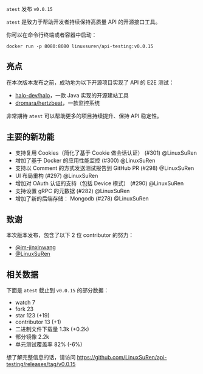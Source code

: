 `atest` 发布 `v0.0.15`

`atest` 是致力于帮助开发者持续保持高质量 API 的开源接口工具。

你可以在命令行终端或者容器中启动：

```shell
docker run -p 8080:8080 linuxsuren/api-testing:v0.0.15
```

## 亮点

在本次版本发布之前，成功地为以下开源项目实现了 API 的 E2E 测试：

* [halo-dev/halo](https://github.com/halo-dev/halo/pull/4892)，一款 Java 实现的开源建站工具
* [dromara/hertzbeat](https://github.com/dromara/hertzbeat/pull/1387)，一款监控系统

非常期待 `atest` 可以帮助更多的项目持续提升、保持 API 稳定性。

## 主要的新功能

* 支持复用 Cookies（简化了基于 Cookie 做会话认证） (#301) @LinuxSuRen
* 增加了基于 Docker 的应用性能监控 (#300) @LinuxSuRen
* 支持以 Comment 的方式发送测试报告到 GitHub PR (#298) @LinuxSuRen
* UI 布局重构 (#297) @LinuxSuRen
* 增加对 OAuth 认证的支持（包括 Device 模式） (#290) @LinuxSuRen
* 支持设置 gRPC 的元数据 (#282) @LinuxSuRen
* 增加了新的后端存储： Mongodb (#278) @LinuxSuRen

## 致谢

本次版本发布，包含了以下 2 位 contributor 的努力：

* [@im-jinxinwang](https://github.com/im-jinxinwang)
* [@LinuxSuRen](https://github.com/LinuxSuRen)

## 相关数据

下面是 `atest` 截止到 `v0.0.15` 的部分数据：

* watch 7
* fork 23
* star 123 (+19)
* contributor 13 (+1)
* 二进制文件下载量 1.3k (+0.2k)
* 部分镜像 2.2k
* 单元测试覆盖率 82% (-6%)

想了解完整信息的话，请访问 https://github.com/LinuxSuRen/api-testing/releases/tag/v0.0.15
